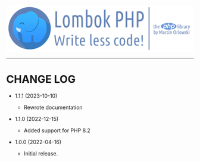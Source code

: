 ![Lombok PHP - write less code!](artwork/lombok-php-logo.png)

---

# CHANGE LOG #

* 1.1.1 (2023-10-10)
  * Rewrote documentation


* 1.1.0 (2022-12-15)
  * Added support for PHP 8.2


* 1.0.0 (2022-04-16)
  * Initial release.
